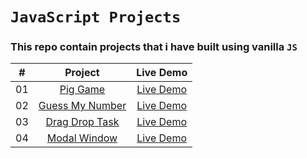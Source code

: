 # `JavaScript Projects`

### This repo contain projects that i have built using vanilla `JS`



|  #  |            Project             | Live Demo |
| :-: | :----------------------------: | :-------: |
| 01  |       [Pig Game](https://github.com/ashrafemad097/JavaScript-Projects/tree/main/Pig%20Game)       | [Live Demo](https://piiig-game.netlify.app/)  |
| 02  |       [Guess My Number](https://github.com/ashrafemad097/JavaScript-Projects/tree/main/Guess-My-Number)       | [Live Demo](https://guess-an-number.netlify.app/)  |
| 03  |       [Drag Drop Task](https://github.com/ashrafemad097/JavaScript-Projects/tree/main/Drag%20-%20Drop%20Task)       | [Live Demo](https://dragg-drop.netlify.app/)  |
| 04  |       [Modal Window](https://github.com/ashrafemad097/JavaScript-Projects/tree/main/Modal-Window)       | [Live Demo](https://modaal-window.netlify.app/)  |
